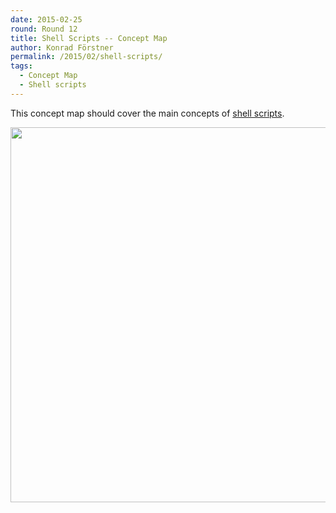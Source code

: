 ```yaml
---
date: 2015-02-25
round: Round 12
title: Shell Scripts -- Concept Map
author: Konrad Förstner
permalink: /2015/02/shell-scripts/
tags:
  - Concept Map
  - Shell scripts
---
```


This concept map should cover the main concepts of [shell
scripts](https://swcarpentry.github.io/shell-novice/05-script.html).

<a href="https://www.flickr.com/photos/konradfoerstner/16647333812/">
  <img alt="" src="https://farm9.staticflickr.com/8563/16647333812_8b84a4f3f5_c.jpg" width="600px"/>
</a>

